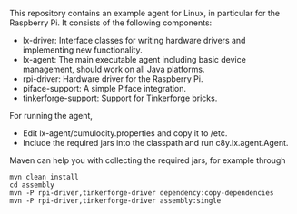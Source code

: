 This repository contains an example agent for Linux, in particular for the Raspberry Pi. It consists of the following components: 
* lx-driver: Interface classes for writing hardware drivers and implementing new functionality.
* lx-agent: The main executable agent including basic device management, should work on all Java platforms.
* rpi-driver: Hardware driver for the Raspberry Pi.
* piface-support: A simple Piface integration.
* tinkerforge-support: Support for Tinkerforge bricks.

For running the agent,
* Edit lx-agent/cumulocity.properties and copy it to /etc.
* Include the required jars into the classpath and run c8y.lx.agent.Agent. 

Maven can help you with collecting the required jars, for example through

	mvn clean install
	cd assembly
	mvn -P rpi-driver,tinkerforge-driver dependency:copy-dependencies
	mvn -P rpi-driver,tinkerforge-driver assembly:single
